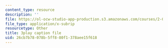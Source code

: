 ```yaml
---
content_type: resource
description: ''
file: https://ol-ocw-studio-app-production.s3.amazonaws.com/courses/2-003sc-engineering-dynamics-fall-2011/26cb7b78078b5ff880f1378aee15f618_wzEqF_UQkks.vtt
file_type: application/x-subrip
resourcetype: Other
title: 3play caption file
uid: 26cb7b78-078b-5ff8-80f1-378aee15f618
---
```

